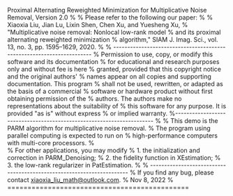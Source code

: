 Proximal Alternating Reweighted Minimization for Multiplicative Noise Removal, Version 2.0
%
% Please refer to the following our paper:
%
% Xiaoxia Liu, Jian Lu, Lixin Shen, Chen Xu, and Yuesheng Xu, 
% "Multiplicative noise removal: Nonlocal low-rank model 
% and its proximal alternating reweighted minimization
% algorithm," SIAM J. Imag. Sci., vol. 13, no. 3, pp. 1595–1629, 2020.
% 
% ----------------------------------------------------------------------
% Permission to use, copy, or modify this software and its documentation
% for educational and research purposes only and without fee is here
% granted, provided that this copyright notice and the original authors'
% names appear on all copies and supporting documentation. This program
% shall not be used, rewritten, or adapted as the basis of a commercial
% software or hardware product without first obtaining permission of the
% authors. The authors make no representations about the suitability of
% this software for any purpose. It is provided "as is" without express
% or implied warranty.
%----------------------------------------------------------------------
%
% This demo is the PARM algorithm for multiplicative noise removal. 
% The program using parallel computing is expected to run on 
% high-performance computers with multi-core processors. 
%  
% For other applications, you may modify 
% 1. the initialization and correction in PARM_Denoising;
% 2. the fidelity function in XEstimation;
% 3. the low-rank regularizer in PatEstimation.
% 
% ----------------------------------------------------------------------
% If you find any bug, please contact xiaoxia_liu_math@outlook.com.
% Nov 8, 2022
% =============================================
